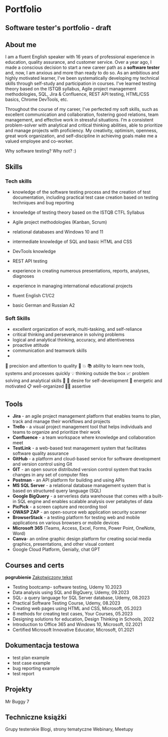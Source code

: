 # Portfolio
## Software tester's portfolio - draft


## About me
I am a fluent English speaker with 16 years of professional experience in education, quality assurance, and customer service. Over a year ago, I made a conscious decision to start a new career path as a **software tester** and, now, I am anxious and more than ready to do so.
As an ambitious and highly motivated learner,  I've been systematically developing my technical skills through self-study and participation in courses.  I've learned testing theory based on the ISTQB syllabus, Agile project management methodologies, SQL, Jira & Confluence, REST API testing, HTML/CSS basics, Chrome DevTools, etc.

Throughout the course of my career, I've perfected my soft skills, such as excellent communication and collaboration, fostering good relations, team management, and effective work in stressful situations. I’m a consistent problem-solver with analytical and critical thinking abilities, able to prioritize and manage projects with proficiency. My creativity, optimism, openness, great work organization, and self-discipline in achieving goals make me a valued employee and co-worker.

Why software testing? Why not? :)

## Skills
### Tech skills

* knowledge of the software testing process and the creation of test documentation, including practical test case creation based on testing techniques and bug reporting
* knowledge of testing theory based on the ISTQB CTFL Syllabus
* Agile project methodologies (Kanban, Scrum)
* relational databases and Windows 10 and 11
* intermediate knowledge of SQL and basic HTML and CSS
* DevTools knowledge
* REST API testing
* experience in creating numerous presentations, reports, analyses, diagnoses
* experience in managing international educational projects

* fluent English C1/C2
* basic German and Russian A2

### Soft Skills

* excellent organization of work, multi-tasking, and self-reliance
* critical thinking and perseverance in solving problems 
* logical and analytical thinking, accuracy, and attentiveness
* proactive attitude
* communication and teamwork skills
* 

🔎 precision and attention to quality
🙌 
💥 
📚 ability to learn new tools, systems and processes quickly
💡 thinking outside the box
📈 problem solving and analytical skills
🚀 
🔁 desire for self-development
🔋 energetic and motivated
📋 well-organized
🙅‍♀️ assertive

## Tools

* **Jira** - an agile project management platform that enables teams to plan, track and manage their workflows and projects
* **Trello** - a visual project management tool that helps individuals and teams to organize and prioritize their work
* **Confluence** - a team workspace where knowledge and collaboration meet
* **TestLink** - a web-based test management system that facilitates software quality assurance
* **GitHub** -  a platform and cloud-based service for software development and version control using Git 
* **GIT** - an open source distributed version control system that tracks changes in any set of computer files
* **Postman** - an API platform for building and using APIs
* **MS SQL Server** - a relational database management system that is based on structured query language (SQL)
* **Google BigQuery** - a serverless data warehouse that comes with a built-in SQL engine and enables scalable analysis over petabytes of data
* **PicPick** - a screen capture and recording tool
* **OWASP ZAP** - an open-source web application security scanner
* **BrowserStack** - a testing platform for testing web and mobile applications on various browsers or mobile devices
* **Microsoft 365** (Teams, Access, Excel, Forms, Power Point, OneNote, Word)
* **Canva**- an online graphic design platform for creating social media graphics, presentations, and other visual content
*  Google Cloud Platform, Genially, chat GPT
  
## Courses and certs
**pogrubienie**
[Zakotwiczony tekst](https://remigiuszbednarczyk.pl)
* Testing bootcamp- software testing, Udemy 10.2023
* Data analysis using SQL and BigQuery, Udemy, 09.2023
* SQL- a query language for SQL Server database, Udemy, 08.2023
* Practical Software Testing Course, Udemy, 08.2023
* Creating web pages using HTML and CSS, Microsoft, 05.2023
* 8 methods for creating test cases, Your Courses, 05.2023
* Designing solutions for education, Design Thinking in Schools, 2022
* Introduction to Office 365 and Windows 10, Microsoft, 02.2021
* Certified Microsoft Innovative Educator, Microsoft, 01.2021
  
## Dokumentacja testowa

* test plan example
* test case example
* bug reporting example
* test report

## Projekty
Mr Buggy 7

## Techniczne książki
Grupy testerskie
Blogi, strony tematyczne
Webinary, Meetupy

